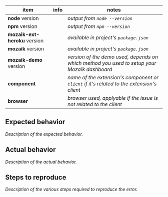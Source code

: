 item                          | info       | notes
------------------------------|------------|---------------------------------------------------------------------------------------------
**node** version              |            | *output from `node --version`*
**npm** version               |            | *output from `npm --version`*
**mozaik-ext-heroku** version |            | *available in project's `package.json`*
**mozaik** version            |            | *available in project's `package.json`*
**mozaik-demo** version       |            | *version of the demo used, depends on which method you used to setup your Mozaïk dashboard*
**component**                 |            | *name of the extension's component or `client` if it's related to the extension's client*
**browser**                   |            | *browser used, applyable if the issue is not related to the client*

## Expected behavior

*Description of the expected behavior.*

## Actual behavior

*Description of the actual behavior.*

## Steps to reproduce

*Description of the various steps required to reproduce the error.*
